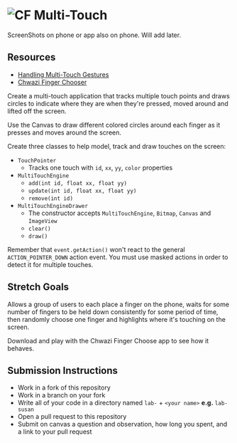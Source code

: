# ![CF](http://i.imgur.com/7v5ASc8.png) Multi-Touch

ScreenShots on phone or app also on phone. Will add later. 

## Resources  
* [Handling Multi-Touch Gestures](https://developer.android.com/training/gestures/multi)
* [Chwazi Finger Chooser](https://play.google.com/store/apps/details?id=com.tendadigital.chwaziApp&hl=en)
  
Create a multi-touch application that tracks multiple touch points and draws
circles to indicate where they are when they're pressed, moved around and
lifted off the screen.

Use the Canvas to draw different colored circles around each finger as it presses
and moves around the screen. 

Create three classes to help model, track and draw touches on the screen:
* `TouchPointer`
  * Tracks one touch with `id`, `xx`, `yy`, `color` properties
* `MultiTouchEngine`
  * `add(int id, float xx, float yy)`
  * `update(int id, float xx, float yy)`
  * `remove(int id)`
* `MultiTouchEngineDrawer`
  * The constructor accepts `MultiTouchEngine`, `Bitmap`, `Canvas` and `ImageView`
  * `clear()`
  * `draw()`

Remember that `event.getAction()` won't react to the general
`ACTION_POINTER_DOWN` action event. You must use masked actions in order to
detect it for multiple touches.

## Stretch Goals
Allows a group of users to each place a finger on the phone, waits for some
number of fingers to be held down consistently for some period of time, then
randomly choose one finger and highlights where it's touching on the screen.

Download and play with the Chwazi Finger Choose app to see how it behaves.

## Submission Instructions
* Work in a fork of this repository
* Work in a branch on your fork
* Write all of your code in a directory named `lab-` + `<your name>` **e.g.** `lab-susan`
* Open a pull request to this repository
* Submit on canvas a question and observation, how long you spent, and a link to
  your pull request
